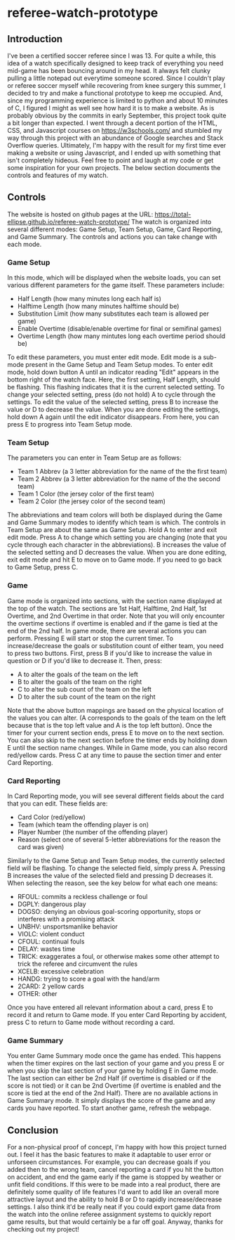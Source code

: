 # referee-watch-prototype

## Introduction

I've been a certified soccer referee since I was 13. For quite a while, this idea of a watch specifically designed to keep track of everything you need mid-game has been bouncing around in my head. It always felt clunky pulling a little notepad out everytime someone scored. Since I couldn't play or referee soccer myself while recovering from knee surgery this summer, I decided to try and make a functional prototype to keep me occupied. And, since my programming experience is limited to python and about 10 minutes of C, I figured I might as well see how hard it is to make a website. As is probably obvious by the commits in early September, this project took quite a bit longer than expected. I went through a decent portion of the HTML, CSS, and Javascript courses on https://w3schools.com/ and stumbled my way through this project with an abundance of Google searches and Stack Overflow queries. Ultimately, I'm happy with the result for my first time ever making a website or using Javascript, and I ended up with something that isn't completely hideous. Feel free to point and laugh at my code or get some inspiration for your own projects. The below section documents the controls and features of my watch.

## Controls

The website is hosted on github pages at the URL: https://total-ellipse.github.io/referee-watch-prototype/
The watch is organized into several different modes: Game Setup, Team Setup, Game, Card Reporting, and Game Summary. The controls and actions you can take change with each mode.

### Game Setup

In this mode, which will be displayed when the website loads, you can set various different parameters for the game itself. These parameters include:
- Half Length (how many minutes long each half is)
- Halftime Length (how many minutes halftime should be)
- Substitution Limit (how many substitutes each team is allowed per game)
- Enable Overtime (disable/enable overtime for final or semifinal games)
- Overtime Length (how many mintutes long each overtime period should be)

To edit these parameters, you must enter edit mode. Edit mode is a sub-mode present in the Game Setup and Team Setup modes. To enter edit mode, hold down button A until an indicator reading "Edit" appears in the bottom right of the watch face. Here, the first setting, Half Length, should be flashing. This flashing indicates that it is the current selected setting. To change your selected setting, press (do not hold) A to cycle through the settings. To edit the value of the selected setting, press B to increase the value or D to decrease the value. When you are done editing the settings, hold down A again until the edit indicator disappears. From here, you can press E to progress into Team Setup mode.

### Team Setup

The parameters you can enter in Team Setup are as follows:
- Team 1 Abbrev (a 3 letter abbreviation for the name of the the first team)
- Team 2 Abbrev (a 3 letter abbreviation for the name of the the second team)
- Team 1 Color (the jersey color of the first team)
- Team 2 Color (the jersey color of the second team)

The abbreviations and team colors will both be displayed during the Game and Game Summary modes to identify which team is which. The controls in Team Setup are about the same as Game Setup. Hold A to enter and exit edit mode. Press A to change which setting you are changing (note that you cycle through each character in the abbreviations). B increases the value of the selected setting and D decreases the value. When you are done editing, exit edit mode and hit E to move on to Game mode. If you need to go back to Game Setup, press C.

### Game

Game mode is organized into sections, with the section name displayed at the top of the watch. The sections are 1st Half, Halftime, 2nd Half, 1st Overtime, and 2nd Overtime in that order. Note that you will only encounter the overtime sections if overtime is enabled and if the game is tied at the end of the 2nd half. In game mode, there are several actions you can perform. Pressing E will start or stop the current timer. To increase/decrease the goals or substitution count of either team, you need to press two buttons. First, press B if you'd like to increase the value in question or D if you'd like to decrease it. Then, press:
- A to alter the goals of the team on the left
- B to alter the goals of the team on the right
- C to alter the sub count of the team on the left
- D to alter the sub count of the team on the right

Note that the above button mappings are based on the physical location of the values you can alter. (A corresponds to the goals of the team on the left because that is the top left value and A is the top left button). Once the timer for your current section ends, press E to move on to the next section. You can also skip to the next section before the timer ends by holding down E until the section name changes. While in Game mode, you can also record red/yellow cards. Press C at any time to pause the section timer and enter Card Reporting.

### Card Reporting

In Card Reporting mode, you will see several different fields about the card that you can edit. These fields are:
- Card Color (red/yellow)
- Team (which team the offending player is on)
- Player Number (the number of the offending player)
- Reason (select one of several 5-letter abbreviations for the reason the card was given)

Similarly to the Game Setup and Team Setup modes, the currently selected field will be flashing. To change the selected field, simply press A. Pressing B increases the value of the selected field and pressing D decreases it. When selecting the reason, see the key below for what each one means:
- RFOUL: commits a reckless challenge or foul
- DGPLY: dangerous play
- DOGSO: denying an obvious goal-scoring opportunity, stops or interferes with a promising attack
- UNBHV: unsportsmanlike behavior
- VIOLC: violent conduct
- CFOUL: continual fouls
- DELAY: wastes time
- TRICK: exaggerates a foul, or otherwise makes some other attempt to trick the referee and circumvent the rules
- XCELB: excessive celebration
- HANDG: trying to score a goal with the hand/arm
- 2CARD: 2 yellow cards
- OTHER: other

Once you have entered all relevant information about a card, press E to record it and return to Game mode. If you enter Card Reporting by accident, press C to return to Game mode without recording a card.

### Game Summary

You enter Game Summary mode once the game has ended. This happens when the timer expires on the last section of your game and you press E or when you skip the last section of your game by holding E in Game mode. The last section can either be 2nd Half (if overtime is disabled or if the score is not tied) or it can be 2nd Overtime (if overtime is enabled and the score is tied at the end of the 2nd Half). There are no available actions in Game Summary mode. It simply displays the score of the game and any cards you have reported. To start another game, refresh the webpage.

## Conclusion

For a non-physical proof of concept, I'm happy with how this project turned out. I feel it has the basic features to make it adaptable to user error or unforseen circumstances. For example, you can decrease goals if you added then to the wrong team, cancel reporting a card if you hit the button on accident, and end the game early if the game is stopped by weather or unfit field conditions. If this were to be made into a real product, there are definitely some quality of life features I'd want to add like an overall more attractive layout and the ability to hold B or D to rapidly increase/decrease settings. I also think it'd be really neat if you could export game data from the watch into the online referee assignment systems to quickly report game results, but that would certainly be a far off goal. Anyway, thanks for checking out my project!

